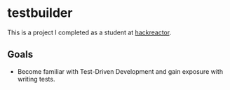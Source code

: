 # testbuilder
This is a project I completed as a student at [hackreactor](http://hackreactor.com).

## Goals
- Become familiar with Test-Driven Development and gain exposure with writing tests.
